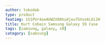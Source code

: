 ```yaml
---
author: tokodab
type: product
featimg: 1S1PUr4oeAUWZX80hudjou7GVxo6LOi2H
title: Kurt Cobain Samsung Galaxy S9 Case
tags: [samsung, galaxy, s9]
category: [samsung]
---
```

